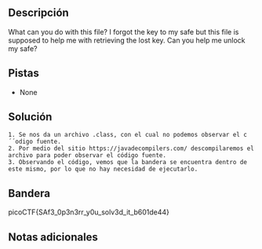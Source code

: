 ## Descripción

What can you do with this file? I forgot the key to my safe but this file is supposed to help me with retrieving the lost key. Can you help me unlock my safe?

## Pistas

+ None

## Solución

```python()
1. Se nos da un archivo .class, con el cual no podemos observar el c´´odigo fuente.
2. Por medio del sitio https://javadecompilers.com/ descompilaremos el archivo para poder observar el código fuente.
3. Observando el código, vemos que la bandera se encuentra dentro de este mismo, por lo que no hay necesidad de ejecutarlo.

```

## Bandera

picoCTF{SAf3_0p3n3rr_y0u_solv3d_it_b601de44}

## Notas adicionales